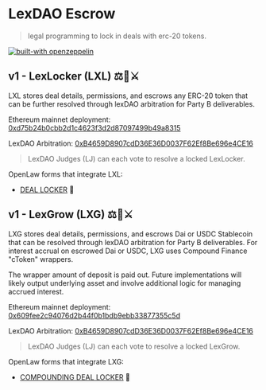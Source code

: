 # LexDAO Escrow 
> legal programming to lock in deals with erc-20 tokens.

[![built-with openzeppelin](https://img.shields.io/badge/built%20with-OpenZeppelin-3677FF)](https://docs.openzeppelin.com/)

## v1 - LexLocker (LXL) ⚖️🔐⚔️ 

LXL stores deal details, permissions, and escrows any ERC-20 token that can be further resolved through lexDAO arbitration for Party B deliverables.

Ethereum mainnet deployment: [0xd75b24b0cbb2d1c4623f3d2d87097499b49a8315](https://etherscan.io/address/0xd75b24b0cbb2d1c4623f3d2d87097499b49a8315#code)

LexDAO Arbitration: [0xB4659D8907cdD36E36D0037F62Ef8Be696e4CE16](https://mainnet.aragon.org/#/lexdaojudge)
> LexDAO Judges (LJ) can each vote to resolve a locked LexLocker.

OpenLaw forms that integrate LXL: 

- [DEAL LOCKER](https://lib.openlaw.io/web/default/template/Deal%20Locker) 🔐

## v1 - LexGrow (LXG) ⚖️🌱⚔️ 

LXG stores deal details, permissions, and escrows Dai or USDC Stablecoin that can be resolved through lexDAO arbitration for Party B deliverables.  For interest accrual on escrowed Dai or USDC, LXG uses Compound Finance "cToken" wrappers.

The wrapper amount of deposit is paid out. Future implementations will likely output underlying asset and involve additional logic for managing accrued interest. 

Ethereum mainnet deployment: [0x609fee2c94076d2b44f0b1bdb9ebb33877355c5d](https://etherscan.io/address/0x609fee2c94076d2b44f0b1bdb9ebb33877355c5d#code)

LexDAO Arbitration: [0xB4659D8907cdD36E36D0037F62Ef8Be696e4CE16](https://mainnet.aragon.org/#/lexdaojudge)
> LexDAO Judges (LJ) can each vote to resolve a locked LexGrow.

OpenLaw forms that integrate LXG: 

- [COMPOUNDING DEAL LOCKER](https://lib.openlaw.io/web/default/template/Compounding%20Deal%20Locker) 🔐
